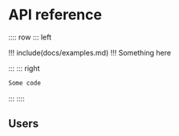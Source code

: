 # API reference

:::: row
::: left

!!! include(docs/examples.md) !!!
Something here

:::
::: right

```js
Some code
```

:::
::::

## Users

<swagger/>

<!-- <redoc/> -->
